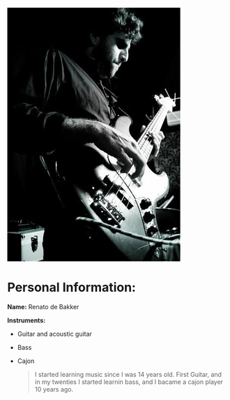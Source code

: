![Profile Picture](Bass-live-img.jpg)

# Personal Information:

**Name:** Renato de Bakker

**Instruments:**
- Guitar and acoustic guitar
- Bass
- Cajon

  > I started learning music since I was 14 years old. First Guitar, and in my twenties I started learnin bass, and I bacame a cajon player 10 years ago.

